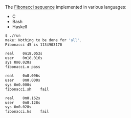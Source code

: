 The [Fibonacci sequence](https://en.wikipedia.org/wiki/Fibonacci_number) implemented in various languages:
- C
- Bash
- Haskell

```bash
$ ./run 
make: Nothing to be done for 'all'.
Fibonacci 45 is 1134903170

real	0m18.053s
user	0m18.016s
sys	0m0.020s
fibonacci.o	pass

real	0m0.096s
user	0m0.000s
sys	0m0.000s
fibonacci.sh	fail

real	0m0.162s
user	0m0.128s
sys	0m0.028s
fibonacci.hs	fail

```
